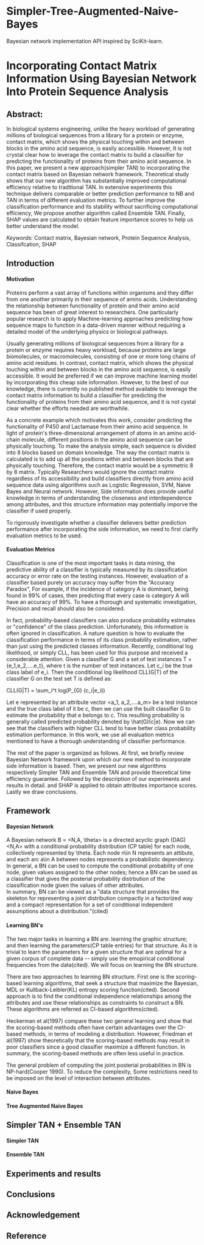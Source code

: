 # Simpler-Tree-Augmented-Naive-Bayes
Bayesian network implementation API inspired by SciKit-learn.

# Incorporating Contact Matrix Information Using Bayesian Network Into Protein Sequence Analysis 

## Abstract:
In biological systems engineering, unlike the heavy workload of generating millions of biological sequences from a library for a protein or enzyme, contact matrix, which shows the physical touching within and between blocks in the amino acid sequence, is easily accessible. 
However, It is not crystal clear how to leverage the contact matrix to build a classifier for predicting the functionality of proteins from their amino acid sequence. 
In this paper, we present a new approach(simpler TAN) to incorporating the contact matrix based on Bayesian network framework. Theoretical study shows that our new algorithm has substantially improved computational efficiency relative to traditional TAN. In extensive experiments this technique delivers comparable or better prediction performance to NB and TAN in terms of different evaluation metrics. To further improve the classification performance and its stability without sacrificing computational efficiency, We propose another algorithm called Ensemble TAN. Finally, SHAP values are calculated to obtain feature importance scores to help us better understand the model. 

*Keywords:* Contact matrix, Bayesian network, Protein Sequence Analysis, Classifcation, SHAP
  
## Introduction
#### Motivation
Proteins perform a vast array of functions within organisms and they differ from one another primarily in their sequence of amino acids. Understanding the relationship between functionality of protein and their amino acid sequence has been of great interest to researchers. 
One particularly popular research is to apply Machine-learning approaches predicting how sequence maps to function in a data-driven manner without requiring a detailed model of the underlying physics or biological pathways.

Usually generating millions of biological sequences from a library for a protein or enzyme requires heavy workload, because proteins are large biomolecules, or macromolecules, consisting of one or more long chains of amino acid residues. 
In contrast, contact matrix, which shows the physical touching within and between blocks in the amino acid sequence, is easily accessible. It would be preferred if we can improve machine learning model by incorporating this cheap side information.
However, to the best of our knowledge, there is currently no published method available to leverage the contact matrix information to build a classifier for predicting the functionality of proteins from their amino acid sequence, and it is not cystal clear whether the efforts needed are worthwhile. 

As a concrete example which motivates this work, consider predicting the functionality of P450 and Lactamase from their amino acid sequence. 
In light of protein's three-dimensional arrangement of atoms in an amino acid-chain molecule, different positions in the amino acid sequence can be physically touching. To make the analysis simple, each sequence is divided into 8 blocks based on domain knowledge.
The way the contact matrix is calculated is to add up all the positions within and between blocks that are physically touching. Therefore, the contact matrix would be a symmetric 8 by 8 matrix. 
Typically Researchers would ignore the contact matrix regardless of its accessibility and build classifiers directly from amino acid sequence data using algorithms such as Logistic Regression, SVM, Naive Bayes and Neural network. However, Side information does provide useful knowledge in terms of understanding the closeness and interdependence among attributes, and this structure information may potentially imporve the classifier if used properly. 

To rigorously investigate whether a classifier delievers better prediction performance after incorporating the side information, we need to first clarify evaluation metrics to be used. 

#### Evaluation Metrics
Classification is one of the most important tasks in data mining, the predictive ability of a classifier is typically measured by its classification accuracy or error rate on the testing instances. However, evaluation of a classifier based purely on accuracy may suffer from the "Accuracy Paradox", For example, if the incidence of category A is dominant, being found in 99% of cases, then predicting that every case is category A will have an accuracy of 99%. To have a thorough and systematic investigation, Precision and recall should also be considered.

In fact, probability-based classifiers can also produce probability estimates or "confidence" of the class prediction. Unfortunately, this information is often ignored in classification. A nature question is how to evaluate the classification performance in terms of its class probability estimation, rather than just using the predicted classes information. Recently, conditional log likelihood, or simply CLL, has been used for this purpose and received a considerable attention.
Given a classifier G and a set of test instances T = {e_1,e_2,....e_t}, where t is the number of test instances. Let c_i be the true class label of e_i. Then the conditional log likelihood CLL(G|T) of the classifier G on the test set T is defined as:

CLL(G|T) = \sum_i^t log(P_{G} (c_i|e_i))

Let e represented by an attribute vector <a_1, a_2,....a_m> be a test instance and the true class label of it be c, then we can use the built classifier G to estimate the probability that e belongs to c. This resulting probability is generally called predicted probability denoted by \hat(G)(c|e). Now we can see that the classifiers with higher CLL tend to have better class probability estimation performance. In this work, we use all evaluation metrics mentioned to have a thorough understanding of classifier performance.

The rest of the paper is organized as follows. At first, we briefly review Bayesian Network framework upon which our new method to incorporate side information is based. Then, we present our new algorithms respectively Simpler TAN and Ensemble TAN and provide theoretical time efficiency guarantee. Followed by the description of our experiments and results in detail. and SHAP is applied to obtain attributes importance scores. Lastly we draw conclusions.

## Framework

#### Bayesian Network
A Bayesian network B = <N,A, \theta> is a directed acyclic graph (DAG) <N,A> with a conditional probability distribution (CP table) for each node, collectively represented by \theta. Each node n\in N represents an attibute, and each arc a\in A between nodes represents a probabilistic dependency. In general, a BN can be used to compute the conditional probability of one node, given values assigned to the other nodes; hence a BN can be used as a classifier that gives the posterial probability distrbution of the classification node given the values of other attributes.  
In summary, BN can be viewed as a "data structure that provides the skeleton for representing a joint distribution compactly in a factorized way and a compact representation for a set of conditional independent assumptions about a distribution."(cited)

#### Learning BN's
The two major tasks in learning a BN are: learning the graphic structure; and then learning the parameters(CP table entries) for that structure. As it is trivial to learn the parameters for a given structure that are optimal for a given corpus of complete data -- simply use the emopirical conditional frequencies from the data(cited). We will focus on learning the BN structure. 

There are two approaches to learning BN structure. First one is the scoring-based learning algorithms, that seek a structure that maximize the Bayesian, MDL or Kullback-Leibler(KL) entropy scoring function(cited).
Second approach is to find the conditional independence relationships among the attributes and use these relationships as constraints to construct a BN. These algorithms are referred as CI-based algorithms(cited).

Heckerman et al(1997) compare these two general learning and show that the scoring-based methods often have certain advantages over the CI-based methods, in terms of modeling a distribution. However, Friedman et al(1997) show theoretically that the scoring-based methods may result in poor classifiers since a good classifier maximize a different function. In summary, the scoring-based methods are often less useful in practice.

The general problem of computing the joint posterial probabilities in BN is NP-hard(Cooper 1990). To reduce the complexity,
Some restrictions need to be imposed on the level of interaction between attributes.
#### Naive Bayes

#### Tree Augmented Naive Bayes




## Simpler TAN + Ensemble TAN

#### Simpler TAN


#### Ensemble TAN

## Experiments and results


## Conclusions



## Acknowledgement 

## Reference

